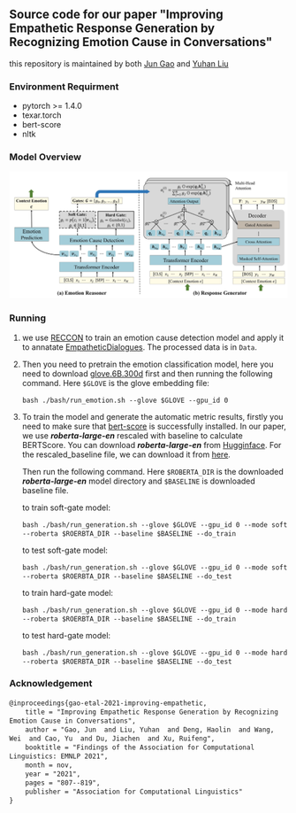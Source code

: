 ## Source code for our paper "Improving Empathetic Response Generation by Recognizing Emotion Cause in Conversations"

this repository is maintained by both [Jun Gao](https://github.com/gaojun4ever/) and [Yuhan Liu](https://github.com/A-Rain) 

### Environment Requirment
- pytorch >= 1.4.0
- texar.torch
- bert-score
- nltk

### Model Overview
![model](./img/model_1.jpg)

### Running
1. we use [RECCON](https://github.com/declare-lab/RECCON) to train an emotion cause detection model and apply it to annatate [EmpatheticDialogues](https://github.com/facebookresearch/EmpatheticDialogues). The processed data is in `Data`.

2. Then you need to pretrain the emotion classification model, here you need to download [glove.6B.300d](https://nlp.stanford.edu/projects/glove/) first and then running the following command. Here `$GLOVE` is the glove embedding file:
    ```shell
    bash ./bash/run_emotion.sh --glove $GLOVE --gpu_id 0
    ```

3. To train the model and generate the automatic metric results, firstly you need to make sure that [bert-score](https://github.com/Tiiiger/bert_score) is successfully installed. In our paper, we use ***roberta-large-en*** rescaled with baseline to calculate BERTScore. You can download ***roberta-large-en*** from [Hugginface](https://github.com/huggingface/transformers). For the rescaled_baseline file, we can download it from [here](https://github.com/Tiiiger/bert_score/blob/master/bert_score/rescale_baseline/en/roberta-large.tsv). 

    Then run the following command. Here `$ROBERTA_DIR` is the downloaded ***roberta-large-en*** model directory and `$BASELINE` is downloaded baseline file.

    to train soft-gate model:
    ```shell
    bash ./bash/run_generation.sh --glove $GLOVE --gpu_id 0 --mode soft --roberta $ROERBTA_DIR --baseline $BASELINE --do_train
    ``` 

    to test soft-gate model:
    ```shell
    bash ./bash/run_generation.sh --glove $GLOVE --gpu_id 0 --mode soft --roberta $ROERBTA_DIR --baseline $BASELINE --do_test
    ``` 

    to train hard-gate model:
    ```shell
    bash ./bash/run_generation.sh --glove $GLOVE --gpu_id 0 --mode hard --roberta $ROERBTA_DIR --baseline $BASELINE --do_train
    ``` 

    to test hard-gate model:
    ```shell
    bash ./bash/run_generation.sh --glove $GLOVE --gpu_id 0 --mode hard --roberta $ROERBTA_DIR --baseline $BASELINE --do_test
    ``` 

    <!-- for example:
    ```shell
    bash bash/run_generation.sh --glove /home/liuyuhan/datasets/glove/glove.6B.300d.txt --gpu_id 2 --mode soft --roberta /home/liuyuhan/datasets/roberta-large-en/ --baseline /home/liuyuhan/datasets/roberta-large-en/roberta-large.tsv
    ``` -->

### Acknowledgement
```
@inproceedings{gao-etal-2021-improving-empathetic,
    title = "Improving Empathetic Response Generation by Recognizing Emotion Cause in Conversations",
    author = "Gao, Jun  and Liu, Yuhan  and Deng, Haolin  and Wang, Wei  and Cao, Yu  and Du, Jiachen  and Xu, Ruifeng",
    booktitle = "Findings of the Association for Computational Linguistics: EMNLP 2021",
    month = nov,
    year = "2021",
    pages = "807--819",
    publisher = "Association for Computational Linguistics"
}
```